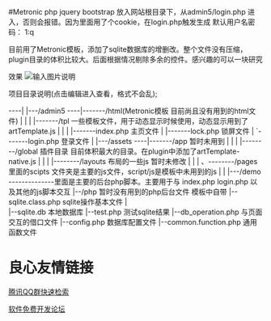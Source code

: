 #Metronic php jquery bootstrap
放入网站根目录下，从admin5/login.php 进入，否则会报错。因为里面用了个cookie，在login.php触发生成
默认用户名密码： 1:q

目前用了Metronic模板，添加了sqlite数据库的增删改。整个文件没有压缩，plugin目录的体积比较大。后面根据情况剔除多余的控件。感兴趣的可以一块研究

效果
![输入图片说明](http://git.oschina.net/uploads/images/2016/0313/201813_980e6675_485157.png "在这里输入图片标题")

项目目录说明(点击编辑进入查看，格式不会乱);

----|
	|---/admin5	----|-------/html(Metronic模板 目前尚且没有用到的html文件)
	|				|
	|				|-------/tpl 一些模板文件，用于动态显示时候使用，动态显示用到了artTemplate.js
	|				|
	|				|-------index.php  主页文件
	|				|-------lock.php  锁屏文件
	|				`-------login.php  登录文件
	|
	|---/assets	----|-------/app 暂时未用到
	|				|
	|				|--------/global 插件目录 目前体积最大的目录。在plugin中添加了artTemplate-native.js
	|				|
	|				|--------/layouts 布局的一些js  暂时未修改
	|				|
	|				、--------/pages 里面的scipts 文件夹是主要的js文件，script/js是模板中未用到的js
	|
	|
	|---/demo --------------里面是主要的后台php脚本。主要用于与 index.php login.php 以及其他的js脚本交互
					|--/php 	暂时没有用到的php后台文件 模板中自带
					|--sqlite.class.php  sqlite操作基本文件
					|		
					|--sqlite.db 本地数据库
					|--test.php 测试sqlite结果
					|--db_operation.php 与页面交互的借口文件
					|--config.php 数据库配置文件
					|--common.function.php 通用函数文件	



 # 良心友情链接

[腾讯QQ群快速检索](http://u.720life.cn/s/8cf73f7c)

[软件免费开发论坛](http://u.720life.cn/s/bbb01dc0)